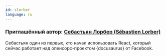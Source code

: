 ```yaml
---
id: slorber
language: ru
---
```


### Приглашённый автор: [Себастьян Лорбер (Sébastien Lorber)](http://sebastienlorber.com)

Себастьян один из первых, кто начал использовать React, который сейчас работает над опенсорс-проектом {docusaurus} от Facebook.